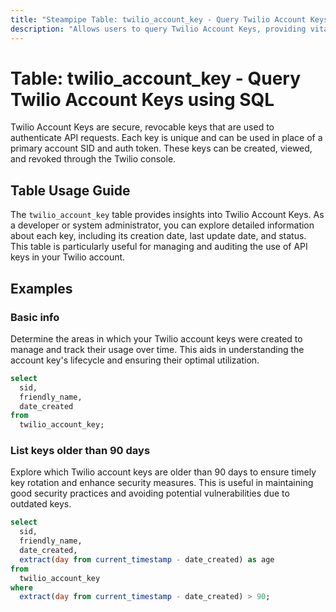 ```yaml
---
title: "Steampipe Table: twilio_account_key - Query Twilio Account Keys using SQL"
description: "Allows users to query Twilio Account Keys, providing vital information about each key, including the date of creation, date of update, and its current status."
---
```


# Table: twilio_account_key - Query Twilio Account Keys using SQL

Twilio Account Keys are secure, revocable keys that are used to authenticate API requests. Each key is unique and can be used in place of a primary account SID and auth token. These keys can be created, viewed, and revoked through the Twilio console.

## Table Usage Guide

The `twilio_account_key` table provides insights into Twilio Account Keys. As a developer or system administrator, you can explore detailed information about each key, including its creation date, last update date, and status. This table is particularly useful for managing and auditing the use of API keys in your Twilio account.

## Examples

### Basic info
Determine the areas in which your Twilio account keys were created to manage and track their usage over time. This aids in understanding the account key's lifecycle and ensuring their optimal utilization.

```sql
select
  sid,
  friendly_name,
  date_created
from
  twilio_account_key;
```

### List keys older than 90 days
Explore which Twilio account keys are older than 90 days to ensure timely key rotation and enhance security measures. This is useful in maintaining good security practices and avoiding potential vulnerabilities due to outdated keys.

```sql
select
  sid,
  friendly_name,
  date_created,
  extract(day from current_timestamp - date_created) as age
from
  twilio_account_key
where
  extract(day from current_timestamp - date_created) > 90;
```